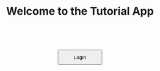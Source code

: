 <style>
  h1 {
    text-align: center;
  }
  button {
    padding: 10px 40px;
  }
  .middle {
    text-align: center;
  }
</style>

# Welcome to the Tutorial App

<br/><br/><br/>

<form action="login.md">
<div class="middle">
  <button type="submit" id="loginButton">Login</button>
</div>
</form>
